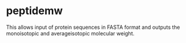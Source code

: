 # peptidemw

This allows input of protein sequences in FASTA format and outputs the monoisotopic and averageisotopic molecular weight.

